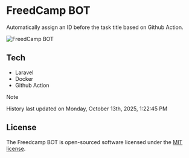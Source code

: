 # FreedCamp BOT

Automatically assign an ID before the task title based on Github Action.

![FreedCamp BOT](https://repository-images.githubusercontent.com/737932867/7d34798b-2680-471c-b089-a78a718d3d6a)

## Tech

- Laravel
- Docker
- Github Action

> [!NOTE]  
> History last updated on Monday, October 13th, 2025, 1:22:45 PM

## License

The Freedcamp BOT is open-sourced software licensed under the [MIT license](https://opensource.org/licenses/MIT).
